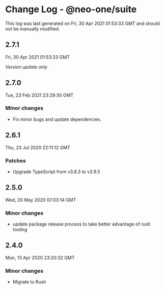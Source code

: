 # Change Log - @neo-one/suite

This log was last generated on Fri, 30 Apr 2021 01:53:33 GMT and should not be manually modified.

## 2.7.1
Fri, 30 Apr 2021 01:53:33 GMT

*Version update only*

## 2.7.0
Tue, 23 Feb 2021 23:29:30 GMT

### Minor changes

- Fix minor bugs and update dependencies.

## 2.6.1
Thu, 23 Jul 2020 22:11:12 GMT

### Patches

- Upgrade TypeScript from v3.8.3 to v3.9.5

## 2.5.0
Wed, 20 May 2020 07:03:14 GMT

### Minor changes

- update package release process to take better advantage of rush tooling

## 2.4.0
Mon, 13 Apr 2020 23:20:32 GMT

### Minor changes

- Migrate to Rush

